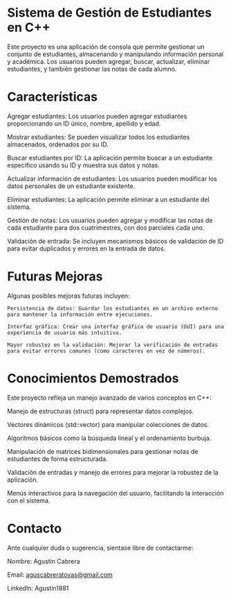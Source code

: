 # Sistema de Gestión de Estudiantes en C++

Este proyecto es una aplicación de consola que permite gestionar un conjunto de estudiantes, almacenando y manipulando información personal y académica. Los usuarios pueden agregar, buscar, actualizar, eliminar estudiantes, y también gestionar las notas de cada alumno.

# Características
  Agregar estudiantes: Los usuarios pueden agregar estudiantes proporcionando un ID único, nombre, apellido y edad.

  Mostrar estudiantes: Se pueden visualizar todos los estudiantes almacenados, ordenados por su ID.
  
  Buscar estudiantes por ID: La aplicación permite buscar a un estudiante específico usando su ID y muestra sus datos y notas.
  
  Actualizar información de estudiantes: Los usuarios pueden modificar los datos personales de un estudiante existente.
  
  Eliminar estudiantes: La aplicación permite eliminar a un estudiante del sistema.
  
  Gestión de notas: Los usuarios pueden agregar y modificar las notas de cada estudiante para dos cuatrimestres, con dos parciales cada uno.
  
  Validación de entrada: Se incluyen mecanismos básicos de validación de ID para evitar duplicados y errores en la entrada de datos.
  
# Futuras Mejoras
  Algunas posibles mejoras futuras incluyen:
  
    Persistencia de datos: Guardar los estudiantes en un archivo externo para mantener la información entre ejecuciones.
    
    Interfaz gráfica: Crear una interfaz gráfica de usuario (GUI) para una experiencia de usuario más intuitiva.
    
    Mayor robustez en la validación: Mejorar la verificación de entradas para evitar errores comunes (como caracteres en vez de números).

# Conocimientos Demostrados
Este proyecto refleja un manejo avanzado de varios conceptos en C++:

  Manejo de estructuras (struct) para representar datos complejos.
  
  Vectores dinámicos (std::vector) para manipular colecciones de datos.
  
  Algoritmos básicos como la búsqueda lineal y el ordenamiento burbuja.
  
  Manipulación de matrices bidimensionales para gestionar notas de estudiantes de forma estructurada.
  
  Validación de entradas y manejo de errores para mejorar la robustez de la aplicación.
  
  Menús interactivos para la navegación del usuario, facilitando la interacción con el sistema.

# Contacto
Ante cualquier duda o sugerencia, sientase libre de contactarme:

  Nombre: Agustin Cabrera
  
  Email: aguscabreratoyas@gmail.com
  
  LinkedIn: Agustin1881
